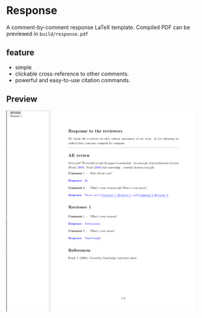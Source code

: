 # Response
A comment-by-comment response LaTeX template. Compiled PDF can be previewed in `build/response.pdf`
## feature
+ simple
+ clickable cross-reference to other comments.
+ powerful and easy-to-use citation commands.

## Preview
<img src="https://raw.githubusercontent.com/xuestrange/picGoUploader/main/img/20240222131751.png">
